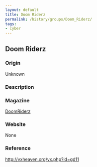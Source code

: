 ```yaml
---
layout: default
title: Doom Riderz
permalink: /history/groups/Doom_Riderz/
tags:
- cyber
---
```


## Doom Riderz

### Origin
Unknown

### Description


### Magazine
[DoomRiderz](http://vxheaven.org/vx.php?id=gd11)

### Website
None

### Reference
http://vxheaven.org/vx.php?id=gd11
